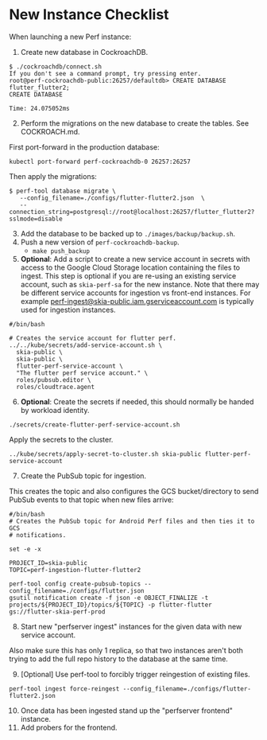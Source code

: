 # New Instance Checklist

When launching a new Perf instance:

1. Create new database in CockroachDB.

```
$ ./cockroachdb/connect.sh
If you don't see a command prompt, try pressing enter.
root@perf-cockroachdb-public:26257/defaultdb> CREATE DATABASE flutter_flutter2;
CREATE DATABASE

Time: 24.075052ms
```

2. Perform the migrations on the new database to create the tables. See
   COCKROACH.md.

First port-forward in the production database:

```
kubectl port-forward perf-cockroachdb-0 26257:26257
```

Then apply the migrations:

```
$ perf-tool database migrate \
   --config_filename=./configs/flutter-flutter2.json  \
   --connection_string=postgresql://root@localhost:26257/flutter_flutter2?sslmode=disable
```

3. Add the database to be backed up to `./images/backup/backup.sh`.
4. Push a new version of `perf-cockroachdb-backup`.
   - `make push_backup`
5. **Optional**: Add a script to create a new service account in secrets with
   access to the Google Cloud Storage location containing the files to ingest.
   This step is optional if you are re-using an existing service account, such
   as `skia-perf-sa` for the new instance. Note that there may be different
   service accounts for ingestion vs front-end instances. For example
   perf-ingest@skia-public.iam.gserviceaccount.com is typically used for
   ingestion instances.

```
#/bin/bash

# Creates the service account for flutter perf.
../../kube/secrets/add-service-account.sh \
  skia-public \
  skia-public \
  flutter-perf-service-account \
  "The flutter perf service account." \
  roles/pubsub.editor \
  roles/cloudtrace.agent
```

6. **Optional**: Create the secrets if needed, this should normally be handed by
   workload identity.

```
./secrets/create-flutter-perf-service-account.sh
```

Apply the secrets to the cluster.

```
../kube/secrets/apply-secret-to-cluster.sh skia-public flutter-perf-service-account
```

7. Create the PubSub topic for ingestion.

This creates the topic and also configures the GCS bucket/directory to send
PubSub events to that topic when new files arrive:

```
#/bin/bash
# Creates the PubSub topic for Android Perf files and then ties it to GCS
# notifications.

set -e -x

PROJECT_ID=skia-public
TOPIC=perf-ingestion-flutter-flutter2

perf-tool config create-pubsub-topics --config_filename=./configs/flutter.json
gsutil notification create -f json -e OBJECT_FINALIZE -t projects/${PROJECT_ID}/topics/${TOPIC} -p flutter-flutter gs://flutter-skia-perf-prod
```

8. Start new "perfserver ingest" instances for the given data with new service
   account.

Also make sure this has only 1 replica, so that two instances aren't both trying
to add the full repo history to the database at the same time.

9.  [Optional] Use perf-tool to forcibly trigger reingestion of existing files.

```
perf-tool ingest force-reingest --config_filename=./configs/flutter-flutter2.json
```

10. Once data has been ingested stand up the "perfserver frontend" instance.
11. Add probers for the frontend.
